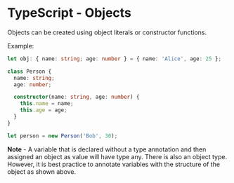 # TypeScript - Objects

Objects can be created using object literals or constructor functions.

Example:

```typescript
let obj: { name: string; age: number } = { name: 'Alice', age: 25 };

class Person {
  name: string;
  age: number;

  constructor(name: string, age: number) {
    this.name = name;
    this.age = age;
  }
}

let person = new Person('Bob', 30);
```

**Note** - A variable that is declared without a type annotation and then assigned an object as value will have type any. There is also an object type. However, it is best practice to annotate variables with the structure of the object as shown above.
